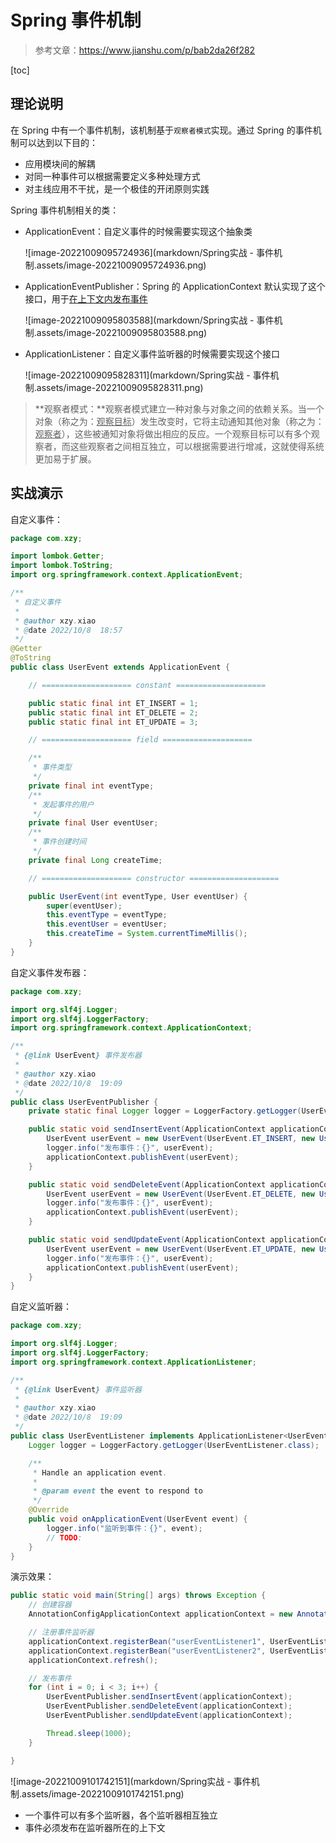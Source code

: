 # Spring 事件机制

>   参考文章：https://www.jianshu.com/p/bab2da26f282



[toc]



## 理论说明

在 Spring 中有一个事件机制，该机制基于`观察者模式`实现。通过 Spring 的事件机制可以达到以下目的：

-   应用模块间的解耦
-   对同一种事件可以根据需要定义多种处理方式
-   对主线应用不干扰，是一个极佳的开闭原则实践



Spring 事件机制相关的类：

-   ApplicationEvent：自定义事件的时候需要实现这个抽象类

    ![image-20221009095724936](markdown/Spring实战 - 事件机制.assets/image-20221009095724936.png)

    

-   ApplicationEventPublisher：Spring 的 ApplicationContext 默认实现了这个接口，用于<u>在上下文内发布事件</u>

    ![image-20221009095803588](markdown/Spring实战 - 事件机制.assets/image-20221009095803588.png)

-   ApplicationListener：自定义事件监听器的时候需要实现这个接口

    ![image-20221009095828311](markdown/Spring实战 - 事件机制.assets/image-20221009095828311.png)



>   **观察者模式：**观察者模式建立一种对象与对象之间的依赖关系。当一个对象（称之为：<u>观察目标</u>）发生改变时，它将主动通知其他对象（称之为：<u>观察者</u>），这些被通知对象将做出相应的反应。一个观察目标可以有多个观察者，而这些观察者之间相互独立，可以根据需要进行增减，这就使得系统更加易于扩展。



## 实战演示

自定义事件：

```java
package com.xzy;

import lombok.Getter;
import lombok.ToString;
import org.springframework.context.ApplicationEvent;

/**
 * 自定义事件
 *
 * @author xzy.xiao
 * @date 2022/10/8  18:57
 */
@Getter
@ToString
public class UserEvent extends ApplicationEvent {

    // ==================== constant ====================

    public static final int ET_INSERT = 1;
    public static final int ET_DELETE = 2;
    public static final int ET_UPDATE = 3;

    // ==================== field ====================

    /**
     * 事件类型
     */
    private final int eventType;
    /**
     * 发起事件的用户
     */
    private final User eventUser;
    /**
     * 事件创建时间
     */
    private final Long createTime;

    // ==================== constructor ====================

    public UserEvent(int eventType, User eventUser) {
        super(eventUser);
        this.eventType = eventType;
        this.eventUser = eventUser;
        this.createTime = System.currentTimeMillis();
    }
}
```

自定义事件发布器：

```java
package com.xzy;

import org.slf4j.Logger;
import org.slf4j.LoggerFactory;
import org.springframework.context.ApplicationContext;

/**
 * {@link UserEvent} 事件发布器
 *
 * @author xzy.xiao
 * @date 2022/10/8  19:09
 */
public class UserEventPublisher {
    private static final Logger logger = LoggerFactory.getLogger(UserEventPublisher.class);

    public static void sendInsertEvent(ApplicationContext applicationContext) {
        UserEvent userEvent = new UserEvent(UserEvent.ET_INSERT, new User(1000L, "张三"));
        logger.info("发布事件：{}", userEvent);
        applicationContext.publishEvent(userEvent);
    }

    public static void sendDeleteEvent(ApplicationContext applicationContext) {
        UserEvent userEvent = new UserEvent(UserEvent.ET_DELETE, new User(1000L, "张三"));
        logger.info("发布事件：{}", userEvent);
        applicationContext.publishEvent(userEvent);
    }

    public static void sendUpdateEvent(ApplicationContext applicationContext) {
        UserEvent userEvent = new UserEvent(UserEvent.ET_UPDATE, new User(1000L, "张三"));
        logger.info("发布事件：{}", userEvent);
        applicationContext.publishEvent(userEvent);
    }
}
```

自定义监听器：

```java
package com.xzy;

import org.slf4j.Logger;
import org.slf4j.LoggerFactory;
import org.springframework.context.ApplicationListener;

/**
 * {@link UserEvent} 事件监听器
 *
 * @author xzy.xiao
 * @date 2022/10/8  19:09
 */
public class UserEventListener implements ApplicationListener<UserEvent> {
    Logger logger = LoggerFactory.getLogger(UserEventListener.class);

    /**
     * Handle an application event.
     *
     * @param event the event to respond to
     */
    @Override
    public void onApplicationEvent(UserEvent event) {
        logger.info("监听到事件：{}", event);
        // TODO:
    }
}
```

演示效果：

```java
public static void main(String[] args) throws Exception {
    // 创建容器
    AnnotationConfigApplicationContext applicationContext = new AnnotationConfigApplicationContext();

    // 注册事件监听器
    applicationContext.registerBean("userEventListener1", UserEventListener.class); // Note：事件会被所有相关监听器监听到
    applicationContext.registerBean("userEventListener2", UserEventListener.class);
    applicationContext.refresh();

    // 发布事件
    for (int i = 0; i < 3; i++) {
        UserEventPublisher.sendInsertEvent(applicationContext);
        UserEventPublisher.sendDeleteEvent(applicationContext);
        UserEventPublisher.sendUpdateEvent(applicationContext);

        Thread.sleep(1000);
    }

}
```

![image-20221009101742151](markdown/Spring实战 - 事件机制.assets/image-20221009101742151.png)

-   一个事件可以有多个监听器，各个监听器相互独立
-   事件必须发布在监听器所在的上下文